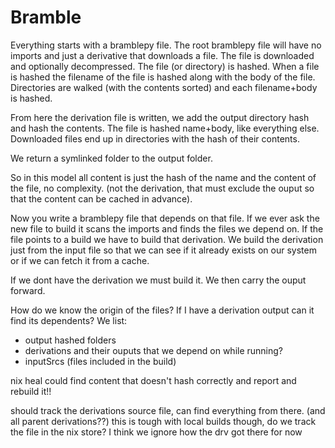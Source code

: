 # Bramble

Everything starts with a bramblepy file. The root bramblepy file will have no imports and just a derivative that downloads a file. The file is downloaded and optionally decompressed. The file (or directory) is hashed. When a file is hashed the filename of the file is hashed along with the body of the file. Directories are walked (with the contents sorted) and each filename+body is hashed.

From here the derivation file is written, we add the output directory hash and hash the contents. The file is hashed name+body, like everything else. Downloaded files end up in directories with the hash of their contents. 

We return a symlinked folder to the output folder. 

So in this model all content is just the hash of the name and the content of the file, no complexity. (not the derivation, that must exclude the ouput so that the content can be cached in advance). 


Now you write a bramblepy file that depends on that file. If we ever ask the new file to build it scans the imports and finds the files we depend on. If the file points to a build we have to build that derivation. We build the derivation just from the input file so that we can see if it already exists on our system or if we can fetch it from a cache. 

If we dont have the derivation we must build it. We then carry the ouput forward. 

How do we know the origin of the files? If I have a derivation output can it find its dependents? We list:
- output hashed folders
- derivations and their ouputs that we depend on while running?
- inputSrcs (files included in the build)


nix heal could find content that doesn't hash correctly and report and rebuild it!!

should track the derivations source file, can find everything from there. (and all parent derivations??) this is tough with local builds though, do we track the file in the nix store? I think we ignore how the drv got there for now